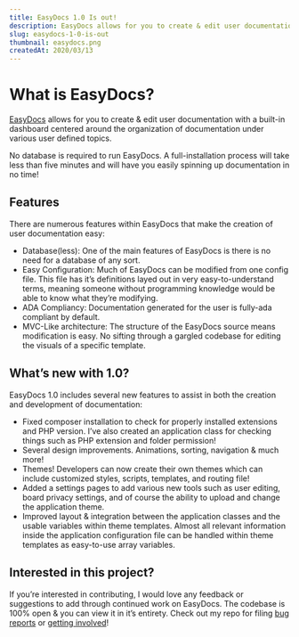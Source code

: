 ```yaml
---
title: EasyDocs 1.0 Is out!
description: EasyDocs allows for you to create & edit user documentation with a built-in dashboard centered around the organization of documentation under various user defined topics.
slug: easydocs-1-0-is-out
thumbnail: easydocs.png
createdAt: 2020/03/13
---
```


# What is EasyDocs?

[EasyDocs](https://github.com/chx2/EasyDocs) allows for you to create & edit user documentation with a built-in dashboard centered around the organization of documentation under various user defined topics.

No database is required to run EasyDocs. A full-installation process will take less than five minutes and will have you easily spinning up documentation in no time!

## Features

There are numerous features within EasyDocs that make the creation of user documentation easy:

- Database(less): One of the main features of EasyDocs is there is no need for a database of any sort.
- Easy Configuration: Much of EasyDocs can be modified from one config file. This file has it’s definitions layed out in very easy-to-understand terms, meaning someone without programming knowledge would be able to know what they’re modifying.
- ADA Compliancy: Documentation generated for the user is fully-ada compliant by default.
- MVC-Like architecture: The structure of the EasyDocs source means modification is easy. No sifting through a gargled codebase for editing the visuals of a specific template.

## What’s new with 1.0?

EasyDocs 1.0 includes several new features to assist in both the creation and development of documentation:

- Fixed composer installation to check for properly installed extensions and PHP version. I’ve also created an application class for checking things such as PHP extension and folder permission!
- Several design improvements. Animations, sorting, navigation & much more!
- Themes! Developers can now create their own themes which can include customized styles, scripts, templates, and routing file!
- Added a settings pages to add various new tools such as user editing, board privacy settings, and of course the ability to upload and change the application theme.
- Improved layout & integration between the application classes and the usable variables within theme templates. Almost all relevant information inside the application configuration file can be handled within theme templates as easy-to-use array variables.

## Interested in this project?

If you’re interested in contributing, I would love any feedback or suggestions to add through continued work on EasyDocs. The codebase is 100% open & you can view it in it’s entirety. Check out my repo for filing [bug reports](https://github.com/chx2/EasyDocs/issues) or [getting involved](https://github.com/chx2/EasyDocs/pulls)!
